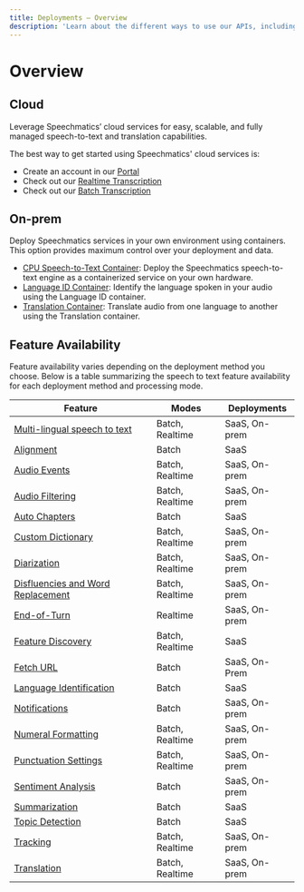 ```yaml
---
title: Deployments — Overview
description: 'Learn about the different ways to use our APIs, including cloud services and on-prem containers.'
---
```


# Overview

## Cloud

Leverage Speechmatics’ cloud services for easy, scalable, and fully managed speech-to-text and translation capabilities.

The best way to get started using Speechmatics' cloud services is:
- Create an account in our [Portal](https://portal.speechmatics.com/)
- Check out our [Realtime Transcription](/speech-to-text/realtime/quickstart.mdx)
- Check out our [Batch Transcription](/speech-to-text/batch/quickstart.mdx)

## On-prem

Deploy Speechmatics services in your own environment using containers. This option provides maximum control over your deployment and data.

- [CPU Speech-to-Text Container](/deployments/container/cpu-speech-to-text): Deploy the Speechmatics speech-to-text engine as a containerized service on your own hardware.
- [Language ID Container](/deployments/container/language-id): Identify the language spoken in your audio using the Language ID container.
- [Translation Container](/deployments/container/gpu-translation): Translate audio from one language to another using the Translation container.


## Feature Availability

Feature availability varies depending on the deployment method you choose. Below is a table summarizing the speech to text feature availability for each deployment method and processing mode.

| Feature | Modes | Deployments |
|-----------------------------------------------|----------------------|----------------------------|
| [Multi-lingual speech to text](/speech-to-text/languages#multilingual-speech-to-text) | Batch, Realtime | SaaS, On-prem |
| [Alignment](/speech-to-text/batch/alignment) | Batch | SaaS |
| [Audio Events](/speech-to-text/features/audio-events) | Batch, Realtime | SaaS, On-prem |
| [Audio Filtering](/speech-to-text/features/audio-filtering) | Batch, Realtime | SaaS, On-prem |
| [Auto Chapters](/speech-to-text/batch/speech-intelligence/auto-chapters) | Batch | SaaS |
| [Custom Dictionary](/speech-to-text/features/custom-dictionary) | Batch, Realtime | SaaS, On-prem |
| [Diarization](/speech-to-text/features/diarization) | Batch, Realtime | SaaS, On-prem |
| [Disfluencies and Word Replacement](/speech-to-text/formatting#disfluencies) | Batch, Realtime | SaaS, On-prem |
| [End-of-Turn](/speech-to-text/realtime/end-of-turn) | Realtime | SaaS, On-prem |
| [Feature Discovery](/speech-to-text/features/feature-discovery) | Batch, Realtime | SaaS |
| [Fetch URL](/speech-to-text/batch/input#fetch-url) | Batch | SaaS, On-Prem |
| [Language Identification](/speech-to-text/batch/language-identification) | Batch | SaaS |
| [Notifications](/speech-to-text/batch/notifications.md) | Batch | SaaS, On-prem |
| [Numeral Formatting](/speech-to-text/formatting#smart-formatting) | Batch, Realtime | SaaS, On-prem |
| [Punctuation Settings](/speech-to-text/formatting#punctuation) | Batch, Realtime | SaaS, On-prem |
| [Sentiment Analysis](/speech-to-text/batch/speech-intelligence/sentiment-analysis) | Batch | SaaS, On-prem |
| [Summarization](/speech-to-text/batch/speech-intelligence/summarization) | Batch | SaaS |
| [Topic Detection](/speech-to-text/batch/speech-intelligence/topic-detection) | Batch | SaaS |
| [Tracking](/speech-to-text/batch/output#tracking-metadata) | Batch, Realtime | SaaS, On-prem |
| [Translation](/speech-to-text/features/translation) | Batch, Realtime | SaaS, On-prem |
